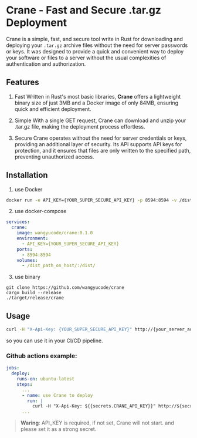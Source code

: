 # Crane - Fast and Secure .tar.gz Deployment

Crane is a simple, fast, and secure tool write in Rust for downloading and deploying your `.tar.gz` archive files without the need for server passwords or keys. It was designed to provide a quick and convenient way to deploy your software or files to a server without the usual complexities of authentication and authorization.

## Features
1. Fast Written in Rust's most basic libraries, **Crane** offers a lightweight binary size of just 3MB and a Docker image of only 84MB, ensuring quick and efficient deployment.

2. Simple With a single GET request, Crane can download and unzip your .tar.gz file, making the deployment process effortless.

3. Secure Crane operates without the need for server credentials or keys, providing an additional layer of security. Its API supports API keys for protection, and it ensures that files are only written to the specified path, preventing unauthorized access.

## Installation

1. use Docker

```bash
docker run -e API_KEY={YOUR_SUPER_SECURE_API_KEY} -p 8594:8594 -v /dist_path_on_host/:/dist/ wangyucode/crane:0.1.0
```

2. use docker-compose

```yaml
services:
  crane:
    image: wangyucode/crane:0.1.0
    environment:
      - API_KEY={YOUR_SUPER_SECURE_API_KEY}
    ports:
      - 8594:8594
    volumes:
      - /dist_path_on_host/:/dist/
```

3. use binary
```
git clone https://github.com/wangyucode/crane
cargo build --release
./target/release/crane
```


## Usage

```bash
curl -H "X-Api-Key: {YOUR_SUPER_SECURE_API_KEY}" http://{your_server_address}:8594/?url=https://example.com/file.tar.gz
```

so you can use it in your CI/CD pipeline. 

### Github actions example:
```yaml
jobs:
  deploy:
    runs-on: ubuntu-latest
    steps:
      ...
      - name: use Crane to deploy
        run: |
          curl -H "X-Api-Key: ${{secrets.CRANE_API_KEY}}" http://${secrets.SERVER_ADDRESS}:8594/?url=https://github.com/your-repo/your-repo/releases/download/v1.0.0/dist.tar.gz
      ...
```

> **Waring**: API_KEY is required, if not set, Crane will not start. and please set it as a strong secret.
